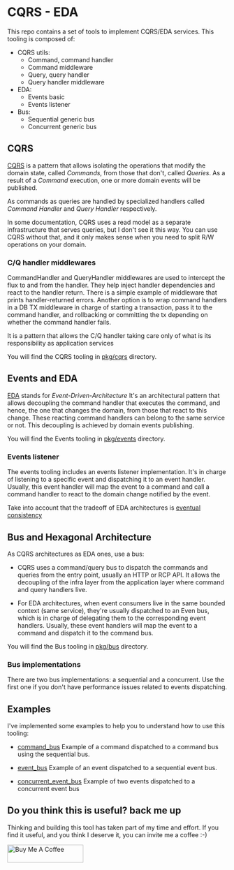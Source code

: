 # CQRS - EDA
This repo contains a set of tools to implement CQRS/EDA services. This tooling is composed of:
* CQRS utils:
    * Command, command handler
    * Command middleware
    * Query, query handler
    * Query handler middleware
* EDA:
    * Events basic
    * Events listener
* Bus:
    * Sequential generic bus
    * Concurrent generic bus

## CQRS
[CQRS](https://learn.microsoft.com/en-us/azure/architecture/patterns/cqrs) is a pattern that allows isolating the operations that modify the domain state, called *Commands*, from those that don't, called *Queries*. As a result of a *Command* execution, one or more domain events will be published.

As commands as queries are handled by specialized handlers called *Command Handler* and *Query Handler* respectively.

In some documentation, CQRS uses a read model as a separate infrastructure that serves queries, but I don't see it this way. You can use  CQRS without that, and it only makes sense when you need to split R/W operations on your domain.

### C/Q handler middlewares
CommandHandler and QueryHandler middlewares are used to intercept the flux to and from the handler. They help inject handler dependencies and react to the handler return. There is a simple example of middleware that prints handler-returned errors. Another option is to wrap command handlers in a DB TX middleware in charge of starting a transaction, pass it to the command handler, and rollbacking or committing the tx depending on whether the command handler fails.

It is a pattern that allows the C/Q handler taking care only of what is its responsibility as application services

You will find the CQRS tooling in [pkg/cqrs](pkg/cqrs) directory.

## Events and EDA
[EDA](https://en.wikipedia.org/wiki/Event-driven_architecture) stands for *Event-Driven-Architecture* It's an architectural pattern that allows decoupling the command handler that executes the command, and hence, the one that changes the domain, from those that react to this change. These reacting command handlers can belong to the same service or not. This decoupling is achieved by domain events publishing.

You will find the Events tooling in [pkg/events](pkg/events) directory.

### Events listener
The events tooling includes an events listener implementation. It's in charge of listening to a specific event and dispatching it to an event handler. Usually, this event handler will map the event to a command and call a command handler to react to the domain change notified by the event.

Take into account that the tradeoff of EDA architectures is [eventual consistency](https://en.wikipedia.org/wiki/Eventual_consistency)

## Bus and Hexagonal Architecture
As CQRS architectures as EDA ones, use a bus:

* CQRS uses a command/query bus to dispatch the commands and queries from the entry point, usually an HTTP or RCP API. It allows the decoupling of the infra layer from the application layer where command and query handlers live.

* For EDA architectures, when event consumers live in the same bounded context (same service), they're usually dispatched to an Even bus, which is in charge of delegating them to the corresponding event handlers. Usually, these event handlers will map the event to a command and dispatch it to the command bus.

You will find the Bus tooling in [pkg/bus](pkg/bus) directory.

### Bus implementations
There are two bus implementations: a sequential and a concurrent. Use the first one if you don't have performance issues related to events dispatching.

## Examples
I've implemented some examples to help you to understand how to use this tooling:

* [command_bus](examples/concurrent_bus) Example of a command dispatched to a command bus using the sequential bus.

* [event_bus](examples/events_bus) Example of an event dispatched to a sequential event bus.

* [concurrent_event_bus](examples/concurrent_event_bus) Example of two events dispatched to a concurrent event bus

## Do you think this is useful? back me up
Thinking and building this tool has taken part of my time and effort. If you find it useful, and you think I deserve it, you can invite me a coffee :-)

 <a href="https://www.buymeacoffee.com/jaumearus" target="_blank"><img src="https://cdn.buymeacoffee.com/buttons/default-orange.png" alt="Buy Me A Coffee" height="41" width="174"></a>
